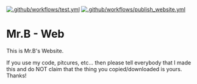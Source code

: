 [![.github/workflows/test.yml](https://github.com/MrCodingB/Mr.B-Web/actions/workflows/test.yml/badge.svg)](https://github.com/MrCodingB/Mr.B-Web/actions/workflows/test.yml)
[![.github/workflows/publish_website.yml](https://github.com/MrCodingB/Mr.B-Web/actions/workflows/publish_website.yml/badge.svg)](https://github.com/MrCodingB/Mr.B-Web/actions/workflows/publish_website.yml)

# Mr.B - Web

This is Mr.B's Website.

If you use my code, pitcures, etc... then please tell everybody that I made this and do NOT claim that the thing you copied/downloaded is yours.
Thanks!
